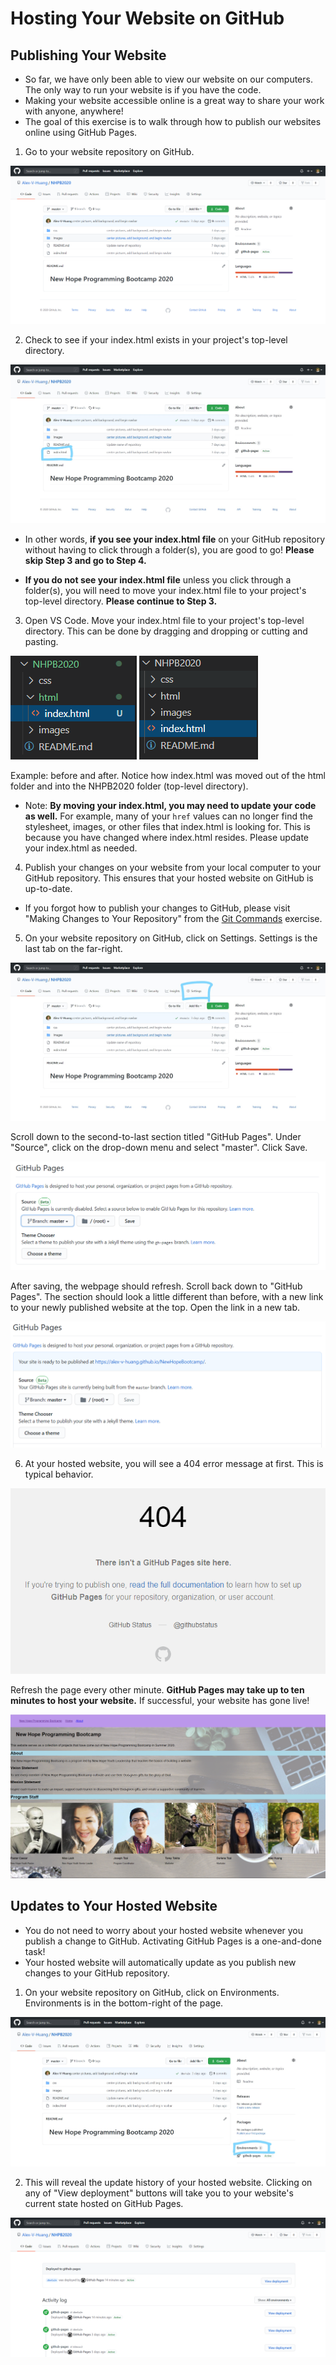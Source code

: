 # Hosting Your Website on GitHub

## Publishing Your Website
- So far, we have only been able to view our website on our computers. The only way to run your website is if you have the code.
- Making your website accessible online is a great way to share your work with anyone, anywhere!
- The goal of this exercise is to walk through how to publish our websites online using GitHub Pages.

1. Go to your website repository on GitHub.

![website repository on GitHub](images/github_repo.PNG)


2. Check to see if your index.html exists in your project's top-level directory.

![index.html in top-level directory](images/index_top_level.jpg)

- In other words, **if you see your index.html file** on your GitHub repository without having to click through a folder(s), you are good to go! **Please skip Step 3 and go to Step 4.**

- **If you do not see your index.html file** unless you click through a folder(s), you will need to move your index.html file to your project's top-level directory. **Please continue to Step 3.**

3. Open VS Code. Move your index.html file to your project's top-level directory. This can be done by dragging and dropping or cutting and pasting.

![file structure before](images/index_before.PNG)
![file structure after](images/index_after.PNG)

Example: before and after. Notice how index.html was moved out of the html folder and into the NHPB2020 folder (top-level directory).

- Note: **By moving your index.html, you may need to update your code as well.** For example, many of your ```href``` values can no longer find the stylesheet, images, or other files that index.html is looking for. This is because you have changed where index.html resides. Please update your index.html as needed.

4. Publish your changes on your website from your local computer to your GitHub repository. This ensures that your hosted website on GitHub is up-to-date.

- If you forgot how to publish your changes to GitHub, please visit "Making Changes to Your Repository" from the [Git Commands](https://github.com/Alex-V-Huang/NewHopeBootcamp/blob/master/Week2/Week2.1/Git_Commands.md) exercise.

5. On your website repository on GitHub, click on Settings. Settings is the last tab on the far-right.

![Settings on GitHub](images/github_settings.jpg)


Scroll down to the second-to-last section titled "GitHub Pages". Under "Source", click on the drop-down menu and select "master". Click Save.

![GitHub Pages section](images/github_pages.PNG)

After saving, the webpage should refresh. Scroll back down to "GitHub Pages". The section should look a little different than before, with a new link to your newly published website at the top. Open the link in a new tab.

![GitHub Pages section after saving](images/github_pages_2.PNG)

6. At your hosted website, you will see a 404 error message at first. This is typical behavior.

![Hosted website 404 error](images/404_error.PNG)

Refresh the page every other minute. **GitHub Pages may take up to ten minutes to host your website.** If successful, your website has gone live!

![Successfully hosted website](images/hosted_website.PNG)


## Updates to Your Hosted Website
- You do not need to worry about your hosted website whenever you publish a change to GitHub. Activating GitHub Pages is a one-and-done task!
- Your hosted website will automatically update as you publish new changes to your GitHub repository.

1. On your website repository on GitHub, click on Environments. Environments is in the bottom-right of the page.

![Environments in GitHub repository](images/github_repo_env.jpg)

2. This will reveal the update history of your hosted website. Clicking on any of "View deployment" buttons will take you to your website's current state hosted on GitHub Pages.

![View website deployment history](images/github_env.PNG)
